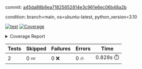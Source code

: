 commit: [a45da88b6ea71825652814e3c961e6ec06b48a2b](https://github.com/rcmdnk/python-template/tree/a45da88b6ea71825652814e3c961e6ec06b48a2b)

condition: branch=main, os=ubuntu-latest, python_version=3.10

[![test](https://github.com/rcmdnk/python-template/actions/workflows/test.yml/badge.svg)](https://github.com/rcmdnk/python-template/actions/runs/7520994494)
<a href="https://github.com/rcmdnk/python-template/blob/a45da88b6ea71825652814e3c961e6ec06b48a2b/README.md"><img alt="Coverage" src="https://img.shields.io/badge/Coverage-100%25-brightgreen.svg" /></a><details><summary>Coverage Report </summary><table><tr><th>File</th><th>Stmts</th><th>Miss</th><th>Cover</th></tr><tbody><tr><td><b>TOTAL</b></td><td><b>4</b></td><td><b>0</b></td><td><b>100%</b></td></tr></tbody></table></details>

| Tests | Skipped | Failures | Errors | Time |
| ----- | ------- | -------- | -------- | ------------------ |
| 2 | 0 :zzz: | 0 :x: | 0 :fire: | 0.828s :stopwatch: |

